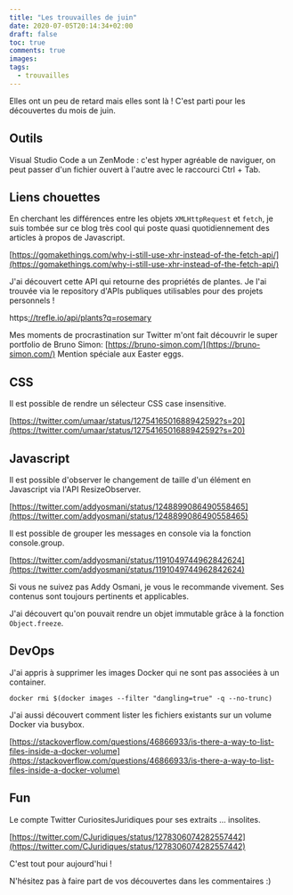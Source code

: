```yaml
---
title: "Les trouvailles de juin"
date: 2020-07-05T20:14:34+02:00
draft: false
toc: true
comments: true
images:
tags:
  - trouvailles
---
```


Elles ont un peu de retard mais elles sont là ! C'est parti pour les découvertes du mois de juin. 

## Outils

Visual Studio Code a un ZenMode : c'est hyper agréable de naviguer, on peut passer d'un fichier ouvert à l'autre avec le raccourci Ctrl + Tab. 

## Liens chouettes

En cherchant les différences entre les objets `XMLHttpRequest` et `fetch`, je suis tombée sur ce blog très cool qui poste quasi quotidiennement des articles à propos de Javascript. 

[https://gomakethings.com/why-i-still-use-xhr-instead-of-the-fetch-api/](https://gomakethings.com/why-i-still-use-xhr-instead-of-the-fetch-api/) 

J'ai découvert cette API qui retourne des propriétés de plantes. Je l'ai trouvée via le repository d'APIs publiques utilisables pour des projets personnels ! 

https[://trefle.io/api/plants?q=rosemary](https://trefle.io/api/plants?q=rosemary) 

Mes moments de procrastination sur Twitter m'ont fait découvrir le super portfolio de Bruno Simon: [https://bruno-simon.com/](https://bruno-simon.com/) Mention spéciale aux Easter eggs. 

## CSS

Il est possible de rendre un sélecteur CSS case insensitive.  

[https://twitter.com/umaar/status/1275416501688942592?s=20](https://twitter.com/umaar/status/1275416501688942592?s=20) 

## Javascript

Il est possible d'observer le changement de taille d'un élément en Javascript via l'API ResizeObserver. 

[https://twitter.com/addyosmani/status/1248899086490558465](https://twitter.com/addyosmani/status/1248899086490558465) 

Il est possible de grouper les messages en console via la fonction console.group. 

[https://twitter.com/addyosmani/status/1191049744962842624](https://twitter.com/addyosmani/status/1191049744962842624)

Si vous ne suivez pas Addy Osmani, je vous le recommande vivement. Ses contenus sont toujours pertinents et applicables. 

J'ai découvert qu'on pouvait rendre un objet immutable grâce à la fonction `Object.freeze`. 

## DevOps

J'ai appris à supprimer les images Docker qui ne sont pas associées à un container.

`docker rmi $(docker images --filter "dangling=true" -q --no-trunc)`

J'ai aussi découvert comment lister les fichiers existants sur un volume Docker via busybox. 

[https://stackoverflow.com/questions/46866933/is-there-a-way-to-list-files-inside-a-docker-volume](https://stackoverflow.com/questions/46866933/is-there-a-way-to-list-files-inside-a-docker-volume)

## Fun

Le compte Twitter CuriositesJuridiques pour ses extraits ... insolites. 

[https://twitter.com/CJuridiques/status/1278306074282557442](https://twitter.com/CJuridiques/status/1278306074282557442) 

C'est tout pour aujourd'hui ! 

N'hésitez pas à faire part de vos découvertes dans les commentaires :)